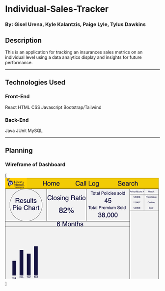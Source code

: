 # Individual-Sales-Tracker
### By: Gisel Urena, Kyle Kalantzis, Paige Lyle, Tylus Dawkins
## Description
This is an application for tracking an insurances sales metrics on an individual level using a data analytics display and insights for future performance.
***
## Technologies Used
### Front-End
React
HTML
CSS
Javascript
Bootstrap/Tailwind

### Back-End
Java
JUnit
MySQL
***
## Planning
### Wireframe of Dashboard
[<img alt="WireFrame_Dashboard" width="500px" src="./Untitled Diagram.drawio.png" />]

